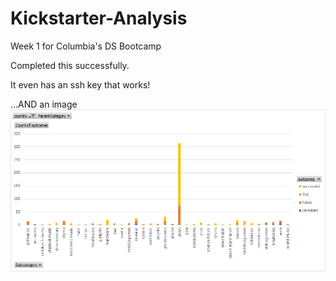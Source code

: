 # Kickstarter-Analysis
Week 1 for Columbia's DS Bootcamp

Completed this successfully. 

It even has an ssh key that works! 

...AND an image 
![Kickstarter image 1](Images/ParentSubCategoryAnalysis.png)
